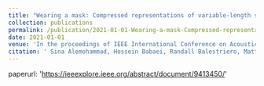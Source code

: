 ```yaml
---
title: "Wearing a mask: Compressed representations of variable-length sequences using recurrent neural tangent kernels"
collection: publications
permalink: /publication/2021-01-01-Wearing-a-mask-Compressed-representations-of-variable-length-sequences-using-recurrent-neural-tangent-kernels
date: 2021-01-01
venue: 'In the proceedings of IEEE International Conference on Acoustics, Speech and Signal Processing (ICASSP)'
citation: ' Sina Alemohammad, Hossein Babaei, Randall Balestriero, Matt Y. Cheung, Ahmed I. Humayun, Daniel LeJeune, Naiming Liu, <strong>Lorenzo Luzi</strong>, Jasper Tan, Zichao Wang, and Richard G.. <a href="https://ieeexplore.ieee.org/abstract/document/9413450/">Wearing a mask: Compressed representations of variable-length sequences using recurrent neural tangent kernels</a>. In the proceedings of IEEE International Conference on Acoustics, Speech and Signal Processing (ICASSP), 2021.'
---
```

paperurl: 'https://ieeexplore.ieee.org/abstract/document/9413450/'